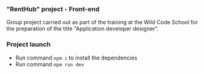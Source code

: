 ### "RentHub" project - Front-end

Group project carried out as part of the training at the Wild Code School for the preparation of the title "Application developer designer".

### Project launch

- Run command `npm i` to install the dependencies
- Run command `npm run dev`
